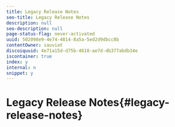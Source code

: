 ```yaml
---
title: Legacy Release Notes
seo-title: Legacy Release Notes
description: null
seo-description: null
page-status-flag: never-activated
uuid: 502098e9-4e74-4814-8a5a-5ed2d9dbcc8b
contentOwner: sauviat
discoiquuid: 4e71a15d-d75b-4618-ae7d-db377abdb34e
iscontainer: true
index: y
internal: n
snippet: y
---
```


# Legacy Release Notes{#legacy-release-notes}

